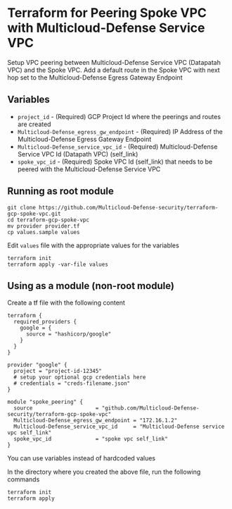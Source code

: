 # Terraform for Peering Spoke VPC with Multicloud-Defense Service VPC
Setup VPC peering between Multicloud-Defense Service VPC (Datapatah VPC) and the Spoke VPC. Add a default route in the Spoke VPC with next hop set to the Multicloud-Defense Egress Gateway Endpoint

## Variables

* `project_id` - (Required) GCP Project Id where the peerings and routes are created
* `Multicloud-Defense_egress_gw_endpoint` - (Required) IP Address of the Multicloud-Defense Egress Gateway Endpoint
* `Multicloud-Defense_service_vpc_id` - (Required) Multicloud-Defense Service VPC Id (Datapath VPC) (self_link)
* `spoke_vpc_id` - (Required) Spoke VPC Id (self_link) that needs to be peered with the Multicloud-Defense Service VPC

## Running as root module
```
git clone https://github.com/Multicloud-Defense-security/terraform-gcp-spoke-vpc.git
cd terraform-gcp-spoke-vpc
mv provider provider.tf
cp values.sample values
```

Edit `values` file with the appropriate values for the variables

```
terraform init
terraform apply -var-file values
```

## Using as a module (non-root module)

Create a tf file with the following content

```hcl
terraform {
  required_providers {
    google = {
      source = "hashicorp/google"
    }
  }
}

provider "google" {
  project = "project-id-12345"
  # setup your optional gcp credentials here
  # credentials = "creds-filename.json"
}

module "spoke_peering" {
  source                    = "github.com/Multicloud-Defense-security/terraform-gcp-spoke-vpc"
  Multicloud-Defense_egress_gw_endpoint = "172.16.1.2"
  Multicloud-Defense_service_vpc_id     = "Multicloud-Defense service vpc self_link"
  spoke_vpc_id              = "spoke vpc self_link"
}
```

You can use variables instead of hardcoded values

In the directory where you created the above file, run the following commands

```
terraform init
terraform apply
```
